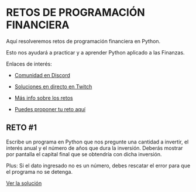# RETOS DE PROGRAMACIÓN FINANCIERA

Aquí resolveremos retos de programación financiera en Python. 

Esto nos ayudará a practicar y a aprender Python aplicado a las Finanzas.

Enlaces de interés:

- [Comunidad en Discord](https://discord.gg/k2xaJbRNCy)

- [Soluciones en directo en Twitch](https://www.twitch.tv/sarastemtrading)

- [Más info sobre los retos](https://sarastem.com/retos)

- [Puedes proponer tu reto aquí](mailto:retos@sarastem.com)

## RETO #1 
Escribe un programa en Python que nos pregunte una cantidad a invertir, el interés anual y el número de años que dura la inversión. Deberás mostrar por pantalla el capital final que se obtendría con dicha inversión.

Plus: Si el dato ingresado no es un número, debes rescatar el error para que el programa no se detenga.


[Ver la solución](reto1)

